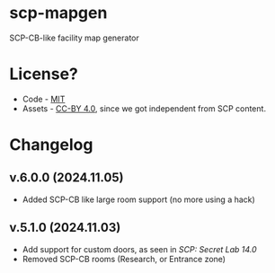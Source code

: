 # scp-mapgen
 SCP-CB-like facility map generator

# License?
- Code - [MIT](/LICENSE.MIT)
- Assets - [CC-BY 4.0](/LICENSE.CCBY4), since we got independent from SCP content.

# Changelog
## v.6.0.0 (2024.11.05)
- Added SCP-CB like large room support (no more using a hack)
## v.5.1.0 (2024.11.03)
- Add support for custom doors, as seen in *SCP: Secret Lab 14.0*
- Removed SCP-CB rooms (Research, or Entrance zone)